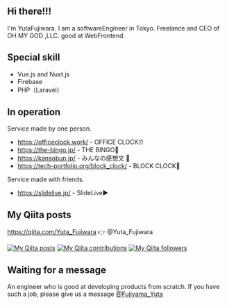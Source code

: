 ## Hi there!!!

I'm YutaFujiwara. I am a softwareEngineer in Tokyo.
Freelance and CEO of OH MY GOD ,LLC. good at WebFrontend.

## Special skill

- Vue.js and Nuxt.js
- Firebase
- PHP（Laravel）

## In operation

Service made by one person.

- https://officeclock.work/ - OFFICE CLOCK⏰
- https://the-bingo.jp/ - THE BINGO🎱
- https://kansobun.jp/ - みんなの感想文 📖
- https://tech-portfolio.org/block_clock/ - BLOCK CLOCK🍅

Service made with friends.

- https://slidelive.jp/ - SlideLive▶️

## My Qiita posts

https://qiita.com/Yuta_Fujiwara 👉 @Yuta_Fujiwara

[![My Qiita posts](https://qiita-badge.apiapi.app/s/Yuta_Fujiwara/posts.svg)](http://qiita.com/Yuta_Fujiwara)
[![My Qiita contributions](https://qiita-badge.apiapi.app/s/Yuta_Fujiwara/contributions.svg)](http://qiita.com/Yuta_Fujiwara)
[![My Qiita followers](https://qiita-badge.apiapi.app/s/Yuta_Fujiwara/followers.svg)](http://qiita.com/Yuta_Fujiwara)

## Waiting for a message

An engineer who is good at developing products from scratch. If you have such a job, please give us a message
[@Fujiyama_Yuta](https://twitter.com/Fujiyama_Yuta)
